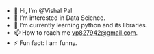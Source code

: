 - 👋 Hi, I’m @Vishal Pal
- 👀 I’m interested in Data Science.
- 🌱 I’m currently learning python and its libraries.
- 📫 How to reach me vp827942@gmail.com.
- ⚡ Fun fact: I am funny.

<!---
VishalPa1001/VishalPa1001 is a ✨ special ✨ repository because its `README.md` (this file) appears on your GitHub profile.
You can click the Preview link to take a look at your changes.
--->
